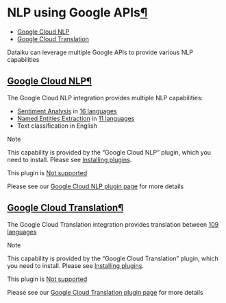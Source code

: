 NLP using Google APIs[¶](#nlp-using-google-apis "Permalink to this heading")
============================================================================



* [Google Cloud NLP](#google-cloud-nlp)
* [Google Cloud Translation](#google-cloud-translation)



Dataiku can leverage multiple Google APIs to provide various NLP capabilities



[Google Cloud NLP](#id3)[¶](#google-cloud-nlp "Permalink to this heading")
--------------------------------------------------------------------------


The Google Cloud NLP integration provides multiple NLP capabilities:


* [Sentiment Analysis](sentiment-analysis.html) in [16 languages](https://cloud.google.com/natural-language/docs/languages#sentiment_analysis)
* [Named Entities Extraction](named-entities.html) in [11 languages](https://cloud.google.com/natural-language/docs/languages#entity_analysis)
* Text classification in English



Note


This capability is provided by the “Google Cloud NLP” plugin, which you need to install. Please see [Installing plugins](../plugins/installing.html).


This plugin is [Not supported](../troubleshooting/support-tiers.html)



Please see our [Google Cloud NLP plugin page](https://www.dataiku.com/product/plugins/google-cloud-nlp/) for more details




[Google Cloud Translation](#id4)[¶](#google-cloud-translation "Permalink to this heading")
------------------------------------------------------------------------------------------


The Google Cloud Translation integration provides translation between [109 languages](https://cloud.google.com/translate/docs/languages)



Note


This capability is provided by the “Google Cloud Translation” plugin, which you need to install. Please see [Installing plugins](../plugins/installing.html).


This plugin is [Not supported](../troubleshooting/support-tiers.html)



Please see our [Google Cloud Translation plugin page](https://www.dataiku.com/product/plugins/nlp-google-cloud-translation/) for more details